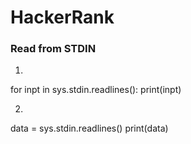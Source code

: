 # HackerRank

### Read from STDIN
1.
for inpt in sys.stdin.readlines():
    print(inpt)

2.
data = sys.stdin.readlines()
print(data)
